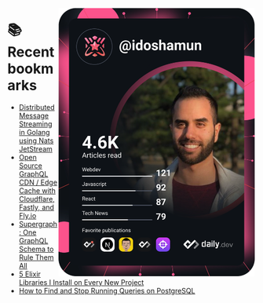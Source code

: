 <a href="https://app.daily.dev/idoshamun"><img src="https://raw.githubusercontent.com/idoshamun/idoshamun/devcard/devcard.svg" align='right' width="400" alt="Ido Shamun's Dev Card"/></a>

# 📚 Recent bookmarks
<!-- BOOKMARKS:START -->
- [Distributed Message Streaming in Golang using Nats JetStream](https://app.daily.dev/posts/esqhWzQjd?utm_source=rss&utm_medium=bookmarks&utm_campaign=28849d86070e4c099c877ab6837c61f0)
- [Open Source GraphQL CDN / Edge Cache with Cloudflare, Fastly, and Fly.io](https://app.daily.dev/posts/pn1TQWTme?utm_source=rss&utm_medium=bookmarks&utm_campaign=28849d86070e4c099c877ab6837c61f0)
- [Supergraph: One GraphQL Schema to Rule Them All](https://app.daily.dev/posts/tJhuNGrIi?utm_source=rss&utm_medium=bookmarks&utm_campaign=28849d86070e4c099c877ab6837c61f0)
- [5 Elixir Libraries I Install on Every New Project](https://app.daily.dev/posts/Lj0slkyD9?utm_source=rss&utm_medium=bookmarks&utm_campaign=28849d86070e4c099c877ab6837c61f0)
- [How to Find and Stop Running Queries on PostgreSQL](https://app.daily.dev/posts/-SMeGJVmS?utm_source=rss&utm_medium=bookmarks&utm_campaign=28849d86070e4c099c877ab6837c61f0)
<!-- BOOKMARKS:END -->
